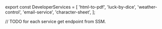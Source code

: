 export const DeveloperServices = [ 'html-to-pdf', 'luck-by-dice',
'weather-control', 'email-service', 'character-sheet', ];

// TODO for each service get endpoint from SSM.
